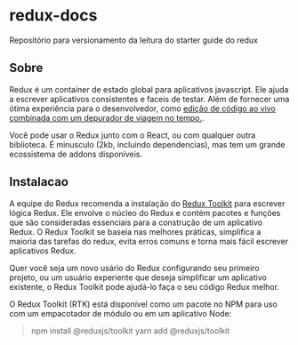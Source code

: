# redux-docs

Repositório para versionamento da leitura do starter guide do redux

## Sobre

Redux é um container de estado global para aplicativos javascript. Ele ajuda a escrever aplicativos consistentes e faceis de testar. Além de fornecer uma ótima experiência para o desenvolvedor, como [edição de código ao vivo combinada com um depurador de viagem no tempo.](https://github.com/reduxjs/redux-devtools).

Você pode usar o Redux junto com o React, ou com qualquer outra biblioteca. É minusculo (2kb, incluindo dependencias), mas tem um grande ecossistema de addons disponíveis.

## Instalacao

A equipe do Redux recomenda a instalação do [Redux Toolkit](https://redux-toolkit.js.org/) para escrever lógica Redux. Ele envolve o núcleo do Redux e contém pacotes e funções que são consideradas essenciais para a construção de um aplicativo Redux. O Redux Toolkit se baseia nas melhores práticas, simplifica a maioria das tarefas do redux, evita erros comuns e torna mais fácil escrever aplicativos Redux.

Quer você seja um novo usário do Redux configurando seu primeiro projeto, ou um usuário experiente que deseja simplificar um aplicativo existente, o Redux Toolkit pode ajudá-lo faça o seu código Redux melhor.

O Redux Toolkit (RTK) está disponível como um pacote no NPM para uso com um empacotador de módulo ou em um aplicativo Node:

> npm install @reduxjs/toolkit
> yarn add @reduxjs/toolkit

